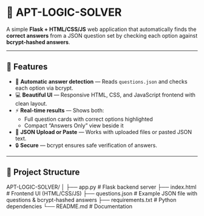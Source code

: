 # 🧩  APT-LOGIC-SOLVER

A simple **Flask + HTML/CSS/JS** web application that automatically finds the **correct answers** from a JSON question set by checking each option against **bcrypt-hashed answers**.

---

## 🚀 Features

- 🧮 **Automatic answer detection** — Reads `questions.json` and checks each option via bcrypt.
- 💻 **Beautiful UI** — Responsive HTML, CSS, and JavaScript frontend with clean layout.
- ⚡ **Real-time results** — Shows both:
  - Full question cards with correct options highlighted
  - Compact “Answers Only” view beside it
- 📂 **JSON Upload or Paste** — Works with uploaded files or pasted JSON text.
- 🔒 **Secure** — bcrypt ensures safe verification of answers.

---

## 🧱 Project Structure

APT-LOGIC-SOLVER/
│
├── app.py # Flask backend server
├── index.html # Frontend UI (HTML/CSS/JS)
├── questions.json # Example JSON file with questions & bcrypt-hashed answers
├── requirements.txt # Python dependencies
└── README.md # Documentation
